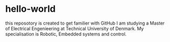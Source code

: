 # hello-world
this reposotory is created to get familier with GitHub
I am studying a Master of Electrical Engenieering at Technical University of Denmark. My specialisation is Robotic, Embedded systems and control.

